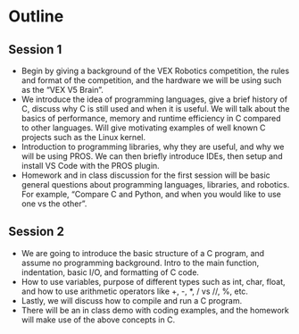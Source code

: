 
# Outline

## Session 1

* Begin by giving a background of the VEX Robotics competition, the rules and format of the competition, and the hardware we will be using such as the “VEX V5 Brain”.
* We introduce the idea of programming languages, give a brief history of C, discuss why C is still used and when it is useful. We will talk about the basics of performance, memory and runtime efficiency in C compared to other languages. Will give motivating examples of well known C projects such as the Linux kernel.
* Introduction to programming libraries, why they are useful, and why we will be using PROS. We can then briefly introduce IDEs, then setup and install VS Code with the PROS plugin.
* Homework and in class discussion for the first session will be basic general questions about programming languages, libraries, and robotics. For example, “Compare C and Python, and when you would like to use one vs the other”.

## Session 2

* We are going to introduce the basic structure of a C program, and assume no programming background. Intro to the main function, indentation, basic I/O, and formatting of C code.
* How to use variables, purpose of different types such as int, char, float, and how to use arithmetic operators like +, -, *, / vs //, %, etc.
* Lastly, we will discuss how to compile and run a C program.
* There will be an in class demo with coding examples, and the homework will make use of the above concepts in C.
